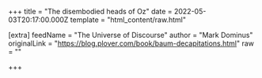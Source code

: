 
+++
title = "The disembodied heads of Oz"
date = 2022-05-03T20:17:00.000Z
template = "html_content/raw.html"

[extra]
feedName = "The Universe of Discourse"
author = "Mark Dominus"
originalLink = "https://blog.plover.com/book/baum-decapitations.html"
raw = ""

+++

